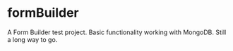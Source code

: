 formBuilder
===========

A Form Builder test project. Basic functionality working with MongoDB. Still a long way to go.
